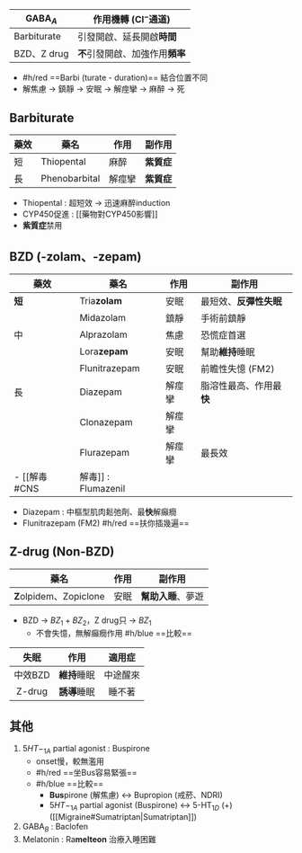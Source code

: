 | GABA$_A$       | 作用機轉 (Cl$^-$通道)                |
|-------------|--------------------------|
| Barbiturate | 引發開啟、延長開啟**時間**   |
| BZD、Z drug         | **不**引發開啟、加強作用**頻率** |
- #h/red ==Barbi (turate - duration)== 結合位置不同
- 解焦慮 -> 鎮靜 -> 安眠 -> 解痙攣 -> 麻醉 -> 死
## Barbiturate
| 藥效 | 藥名                | 作用   | 副作用               |
|------|---------------------|--------|----------------------|
| 短   | Thiopental          | 麻醉   | **紫質症**               |
| 長   | Phenobarbital       | 解痙攣 | **紫質症**               |
- Thiopental : 超短效 -> 迅速麻醉induction
- CYP450促進 : [[藥物對CYP450影響]]
- **紫質症**禁用
## BZD (-zolam、-zepam)
| 藥效 | 藥名                | 作用   | 副作用               |
|------|---------------------|--------|----------------------|
| **短**   | Tria**zolam**           | 安眠   | 最短效、**反彈性失眠**           |
|      | Midazolam           | 鎮靜   | 手術前鎮靜           |
| 中   | Alprazolam          | 焦慮   | 恐慌症首選           |
|      | Lora**zepam**           | 安眠   | 幫助**維持**睡眠         |
|      | Flunitrazepam       | 安眠   | 前瞻性失憶 (FM2)      |
| 長   | Diazepam            | 解痙攣 | 脂溶性最高、作用最**快** |
|      | Clonazepam          | 解痙攣 |                      |
|      | Flurazepam          | 解痙攣 | 最長效            |
- [[解毒#CNS|解毒]] : Flumazenil
- Diazepam : 中樞型肌肉鬆弛劑、最**快**解癲癇
- Flunitrazepam (FM2) #h/red ==扶你插幾遍==
## Z-drug (Non-BZD)
| 藥名                | 作用   | 副作用               |
|---------------------|--------|----------------------|
| **Z**olpidem、Zopiclone | 安眠   | **幫助入睡**、夢遊       |
- BZD -> $BZ_1+BZ_2$，Z drug只 -> $BZ_1$
	- 不會失憶，無解癲癇作用
#h/blue ==比較==

|   失眠  |   作用   |  適用症  |
|:-------:|:--------:|:--------:|
| 中效BZD | **維持**睡眠 | 中途醒來 |
|  Z-drug | **誘導**睡眠 |  睡不著  |
## 其他
1. $5HT-_{1A}$ partial agonist : Buspirone
	- onset慢，較無濫用
	- #h/red ==坐Bus容易緊張==
	-  #h/blue ==比較==
		- **Bus**pirone (解焦慮) <-> Bupropion (戒菸、NDRI)
		-  $5HT-_{1A}$ partial agonist (Buspirone) <-> 5-HT$_{1D}$ (+) ([[Migraine#Sumatriptan|Sumatriptan]])
2. GABA$_B$ : Baclofen
3. Melatonin : Ra**melteon** 治療入睡困難